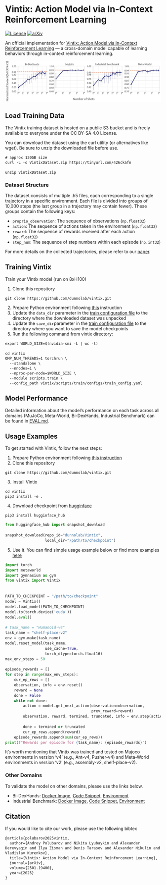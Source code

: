 # Vintix: Action Model via In-Context Reinforcement Learning

[![License](https://img.shields.io/github/license/huggingface/jat.svg?color=blue)](LICENSE)
[![arXiv](https://img.shields.io/badge/cs.AI-arXiv%3A2501.19400-B31B1B.svg)](https://arxiv.org/abs/2501.19400)

An official implementation for [Vintix: Action Model via In-Context Reinforcement Learning](https://arxiv.org/abs/2501.19400) — a cross-domain model capable of learning behaviors through in-context reinforcement learning.

![](figures/domain_perf.png)


## Load Training Data
The Vintix training dataset is hosted on a public S3 bucket and is freely available to everyone under the CC BY-SA 4.0 License.

You can download the dataset using the curl utility (or alternatives like wget). Be sure to unzip the downloaded file before use.
```shell
# approx 130GB size
curl -L -o VintixDataset.zip https://tinyurl.com/426ckafn

unzip VintixDataset.zip
```


### Dataset Structure

The dataset consists of multiple .h5 files, each corresponding to a single trajectory in a specific environment. Each file is divided into groups of 10,000 steps (the last group in a trajectory may contain fewer). These groups contain the following keys:
- `proprio_observation`: The sequence of observations (`np.float32`)
- `action`: The sequence of actions taken in the environment (`np.float32`)
- `reward`: The sequence of rewards received after each action (`np.float32`)
- `step_num`: The sequence of step numbers within each episode (`np.int32`)

For more details on the collected trajectories, please refer to our [paper](https://arxiv.org/abs/2501.19400).

## Training Vintix
Train your Vintix model (run on 8xH100)

1. Clone this repository
  ```shell
  git clone https://github.com/dunnolab/vintix.git
  ```
2. Prepare Python environment following [this](docker/train) instruction
3. Update the `data_dir` parameter in the [train configuration file](vintix/scripts/train/configs/train_config.yaml) to the directory where the downloaded dataset was unpacked
4. Update the `save_dir`parameter in the [train configuration file](vintix/scripts/train/configs/train_config.yaml) to the directory where you want to save the model checkpoints
5. Run the following command from vintix directory:
  ```shell
  export WORLD_SIZE=$(nvidia-smi -L | wc -l)

  cd vintix
  OMP_NUM_THREADS=1 torchrun \
    --standalone \
    --nnodes=1 \
    --nproc-per-node=$WORLD_SIZE \
    --module scripts.train \
    --config_path vintix/scripts/train/configs/train_config.yaml
  ```


## Model Performance

Detailed information about the model’s performance on each task across all domains (MuJoCo, Meta-World, Bi-DexHands, Industrial Benchmark) can be found in [EVAL.md](EVAL.md).

## Usage Examples
To get started with Vintix, follow the next steps:

1. Prepare Python environment following [this instruction](docker/mujoco_metaworld_validation/)
2. Clone this repository
  ```shell
  git clone https://github.com/dunnolab/vintix.git
  ```
3. Install Vintix
  ```shell
  cd vintix
  pip3 install -e .
  ```
4. Download checkpoint from [hugginface](https://huggingface.co/dunnolab/Vintix)
 ```shell
 pip3 install hugginface_hub
 ```
 ```python
 from huggingface_hub import snapshot_download

 snapshot_download(repo_id="dunnolab/Vintix",
                   local_dir="/path/to/checkpoint")
 ```
5. Use it. You can find simple usage example below or find more examples [here](scripts/eval/)

```python
import torch
import metaworld
import gymnasium as gym
from vintix import Vintix


PATH_TO_CHECKPOINT = "/path/to/checkpoint"
model = Vintix()
model.load_model(PATH_TO_CHECKPOINT)
model.to(torch.device('cuda'))
model.eval()

# task_name = "Humanoid-v4"
task_name = "shelf-place-v2"
env = gym.make(task_name)
model.reset_model(task_name,
                  use_cache=True,
                  torch_dtype=torch.float16)
max_env_steps = 50

episode_rewards = []
for step in range(max_env_steps):
    cur_ep_rews = []
    observation, info = env.reset()
    reward = None
    done = False
    while not done:
        action = model.get_next_action(observation=observation,
                                       prev_reward=reward)
        observation, reward, termined, truncated, info = env.step(action)

        done = termined or truncated
        cur_ep_rews.append(reward)
    episode_rewards.append(sum(cur_ep_rews))
print(f"Rewards per episode for {task_name}: {episode_rewards}")
```
It’s worth mentioning that Vintix was trained and tested on Mujoco environments in version ‘v4’ (e.g., Ant-v4, Pusher-v4) and Meta-World environments in version ‘v2’ (e.g., assembly-v2, shelf-place-v2).


### Other Domains
To validate the model on other domains, please use the links below.
- Bi-DexHands: [Docker Image](docker/bidexhands_validation), [Code Snippet](docker/industrial_benchmark_validation/README.md), [Environment](envs/wrappers/bidexhands.py)
- Industrial Benchmark: [Docker Image](docker/industrial_benchmark_validation), [Code Snippet](docker/industrial_benchmark_validation/README.md), [Environment](envs/wrappers/industrial_benchmark.py)


## Citation

If you would like to cite our work, please use the following bibtex

```bibex
@article{polubarov2025vintix,
  author={Andrey Polubarov and Nikita Lyubaykin and Alexander Derevyagin and Ilya Zisman and Denis Tarasov and Alexander Nikulin and Vladislav Kurenkov},
  title={Vintix: Action Model via In-Context Reinforcement Learning},
  journal={arXiv},
  volume={2501.19400},
  year={2025}
}
```
